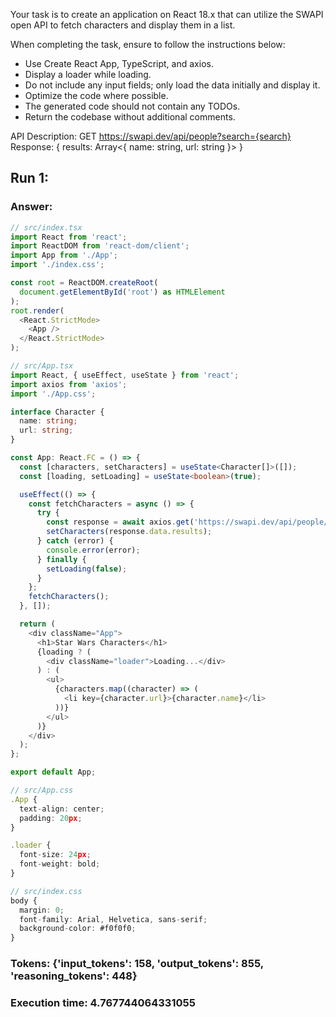 Your task is to create an application on React 18.x that can utilize the SWAPI open API to fetch characters and display them in a list.

When completing the task, ensure to follow the instructions below:
- Use Create React App, TypeScript, and axios.
- Display a loader while loading.
- Do not include any input fields; only load the data initially and display it.
- Optimize the code where possible.
- The generated code should not contain any TODOs.
- Return the codebase without additional comments.

API Description:
GET https://swapi.dev/api/people?search={search}
Response:
{ results: Array<{ name: string, url: string }> }

## Run 1:
### Answer:
```typescript
// src/index.tsx
import React from 'react';
import ReactDOM from 'react-dom/client';
import App from './App';
import './index.css';

const root = ReactDOM.createRoot(
  document.getElementById('root') as HTMLElement
);
root.render(
  <React.StrictMode>
    <App />
  </React.StrictMode>
);

// src/App.tsx
import React, { useEffect, useState } from 'react';
import axios from 'axios';
import './App.css';

interface Character {
  name: string;
  url: string;
}

const App: React.FC = () => {
  const [characters, setCharacters] = useState<Character[]>([]);
  const [loading, setLoading] = useState<boolean>(true);

  useEffect(() => {
    const fetchCharacters = async () => {
      try {
        const response = await axios.get('https://swapi.dev/api/people/');
        setCharacters(response.data.results);
      } catch (error) {
        console.error(error);
      } finally {
        setLoading(false);
      }
    };
    fetchCharacters();
  }, []);

  return (
    <div className="App">
      <h1>Star Wars Characters</h1>
      {loading ? (
        <div className="loader">Loading...</div>
      ) : (
        <ul>
          {characters.map((character) => (
            <li key={character.url}>{character.name}</li>
          ))}
        </ul>
      )}
    </div>
  );
};

export default App;

// src/App.css
.App {
  text-align: center;
  padding: 20px;
}

.loader {
  font-size: 24px;
  font-weight: bold;
}

// src/index.css
body {
  margin: 0;
  font-family: Arial, Helvetica, sans-serif;
  background-color: #f0f0f0;
}
```

### Tokens: {'input_tokens': 158, 'output_tokens': 855, 'reasoning_tokens': 448}
### Execution time: 4.767744064331055
